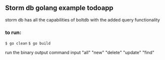
## Storm db golang example todoapp

storm db has all the capabilities of boltdb with the added query functionality 

### to run:
`$ go clean`
`$ go build`

run the binary output
command input
	"all"
	"new"
	"delete"
	"update"
	"find"
